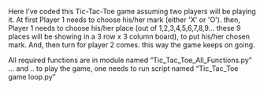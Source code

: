Here I've coded this Tic-Tac-Toe game assuming two players will be playing it. At first Player 1 needs to choose his/her mark (either 'X' or 'O'). then, Player 1 needs to choose his/her place (out of 1,2,3,4,5,6,7,8,9... these 9 places will be showing in a 3 row x 3 column board), to put his/her chosen mark. And, then turn for player 2 comes. this way the game keeps on going.

All required functions are in module named “Tic_Tac_Toe_All_Functions.py” … and .. to play the game, one needs to run script named “Tic_Tac_Toe game loop.py”
